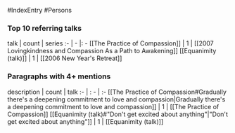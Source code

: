 #IndexEntry #Persons

### Top 10 referring talks
talk | count | series
:- | - |: -
[[The Practice of Compassion]] | 1 | [[2007 Lovingkindness and Compassion As a Path to Awakening]]
[[Equanimity (talk)]] | 1 | [[2006 New Year's Retreat]]

### Paragraphs with 4+ mentions
description | count | talk
:- | : - | :-
[[The Practice of Compassion#Gradually there's a deepening commitment to love and compassion\|Gradually there's a deepening commitment to love and compassion]] | 1 | [[The Practice of Compassion]]
[[Equanimity (talk)#"Don't get excited about anything"\|"Don't get excited about anything"]] | 1 | [[Equanimity (talk)]]

